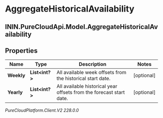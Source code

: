 # AggregateHistoricalAvailability

## ININ.PureCloudApi.Model.AggregateHistoricalAvailability

## Properties

|Name | Type | Description | Notes|
|------------ | ------------- | ------------- | -------------|
| **Weekly** | **List&lt;int?&gt;** | All available week offsets from the historical start date. | [optional] |
| **Yearly** | **List&lt;int?&gt;** | All available historical year offsets from the forecast start date. | [optional] |



_PureCloudPlatform.Client.V2 228.0.0_
